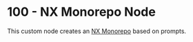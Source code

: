 # 100 - NX Monorepo Node

This custom node creates an [NX Monorepo](https://nx.dev/getting-started/tutorials/react-monorepo-tutorial) based on prompts.